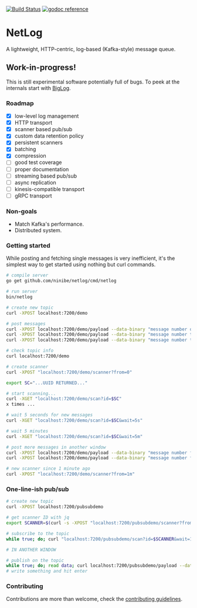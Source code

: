 [![Build Status](https://travis-ci.org/ninibe/netlog.svg?branch=master)](https://travis-ci.org/ninibe/netlog)&nbsp;[![godoc reference](https://godoc.org/github.com/ninibe/netlog?status.png)](https://godoc.org/github.com/ninibe/netlog)

# NetLog
A lightweight, HTTP-centric, log-based (Kafka-style) message queue.

## Work-in-progress!
This is still experimental software potentially full of bugs.
To peek at the internals start with [BigLog](https://github.com/ninibe/netlog/tree/master/biglog).

### Roadmap

- [x] low-level log management
- [x] HTTP transport
- [x] scanner based pub/sub
- [x] custom data retention policy
- [x] persistent scanners
- [x] batching
- [x] compression
- [ ] good test coverage
- [ ] proper documentation
- [ ] streaming based pub/sub
- [ ] async replication
- [ ] kinesis-compatible transport
- [ ] gRPC transport

### Non-goals
* Match Kafka's performance.
* Distributed system.

### Getting started

While posting and fetching single messages is very inefficient, it's the simplest way to get started using nothing but curl commands.

```bash
# compile server
go get github.com/ninibe/netlog/cmd/netlog

# run server
bin/netlog

# create new topic
curl -XPOST localhost:7200/demo

# post messages
curl -XPOST localhost:7200/demo/payload --data-binary "message number one"
curl -XPOST localhost:7200/demo/payload --data-binary "message number two"
curl -XPOST localhost:7200/demo/payload --data-binary "message number three"

# check topic info
curl localhost:7200/demo

# create scanner
curl -XPOST "localhost:7200/demo/scanner?from=0"

export SC="...UUID RETURNED..."

# start scanning...
curl -XGET "localhost:7200/demo/scan?id=$SC"
x times ...

# wait 5 seconds for new messages
curl -XGET "localhost:7200/demo/scan?id=$SC&wait=5s"

# wait 5 minutes
curl -XGET "localhost:7200/demo/scan?id=$SC&wait=5m"

# post more messages in another window
curl -XPOST localhost:7200/demo/payload --data-binary "message number four"
curl -XPOST localhost:7200/demo/payload --data-binary "message number five"

# new scanner since 1 minute ago
curl -XPOST "localhost:7200/demo/scanner?from=1m"

```

### One-line-ish pub/sub
```bash
# create new topic
curl -XPOST localhost:7200/pubsubdemo

# get scanner ID with jq
export SCANNER=$(curl -s -XPOST "localhost:7200/pubsubdemo/scanner?from=0&persist=true" | jq -r .id)

# subscribe to the topic
while true; do; curl "localhost:7200/pubsubdemo/scan?id=$SCANNER&wait=1h" && echo; done

# IN ANOTHER WINDOW

# publish on the topic
while true; do; read data; curl localhost:7200/pubsubdemo/payload --data-binary $data; done
# write something and hit enter

```

### Contributing
Contributions are more than welcome, check the [contributing guidelines](https://github.com/ninibe/netlog/blob/master/CONTRIBUTING.md).
